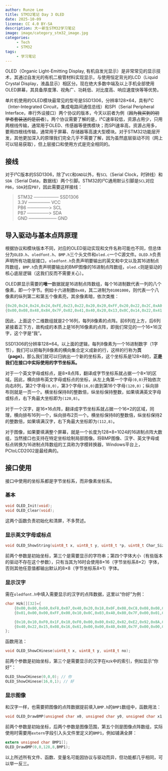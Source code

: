 ```yaml
---
author: Runze Lee
title: STM32笔记 Day 3 OLED
date: 2025-10-09
license: CC 4.0 BY-SA
description: 大一新生STM32学习笔记
image: image/category_stm32_image.jpg
categories: 
     - Tech
     - STM32
tags:
     - 学习笔记
---
```


OLED（Organic Light-Emitting Display, 有机自发光显示）是非常常见的显示技术，其通过自发光的有机二极管材料实现显示，与使用恒定背光的LCD（Liquid Crystal Display，液晶显示）相区分。现在绝大多数中端及以上手机全部使用OLED屏幕，其具备厚度薄、视角广、功耗低、对比度高、响应速度快等等优势。

单片机使用的OLED模块最常见的型号是SSD1306，分辨率128×64，具有I²C（Inter-Integrated Circuit，集成电路间通信总线）和SPI（Serial Peripheral Interface，串行外设接口）两个协议的版本，今天以前者为例（~~因为我买到的初学者套装送的是前者~~）。两个协议需要了解的是，I²C速率较低，资源占用少，只用两根线传输，通常用于OLED、传感器等便携模块；而SPI速率高，资源占用多，要用四根线传输，通常用于屏幕、存储器等高速大型模块。对于STM32功能层开发，其他更加深入的原理我们完全几乎不需要了解，因为虽然底层驱动不同（网上可以轻易获取），但上层接口和使用方式是完全相同的。

## 接线

对于I²C版本的SSD1306，除了`VCC`和`GND`以外，有`SCL`（Serial Clock，时钟线）和`SDA`（Serial Data，数据线）两个引脚。STM32的I²C通用默认引脚是`SCL`对应`PB6`，`SDA`对应`PB7`，因此需要这样接线：

>  STM32 ──────── SSD1306 <br>
  3.3V  ─────── VCC <br>
  PB6  ───────> SCL <br>
  PB7 ───────> SDA <br>
  GND ───────── GND 

## 导入驱动与基本点阵原理

根据协议和模块版本不同，对应的OLED驱动实现和文件名称可能也不同，但总体分为`OLED.h`、`oledfont.h`、`BMP.h`三个头文件和`oled.c`一个C源文件。`OLED.h`负责声明所有功能层接口，`oledfont.h`负责声明要输出的英文和中文以及其16进制点阵数组，`BMP.h`负责声明要输出的BMP图像的16进制点阵数组，`oled.c`则是驱动的核心底层逻辑（这我们反而不需要关心）。

OLED屏显示需要的**唯一**数据就是16进制点阵数组，每个16进制数代表一列的八个像素，即一个字节。例如十六进制数`0x48`，其二进制为`01001000`，则代表一个八像素的纵列第二和第五个像素亮，其余像素暗，依次类推：
```c
{0x20,0x24,0x24,0x24,0xFE,0x23,0x22,0x20,0x20,0xFF,0x20,0x22,0x2C,0xA0,0x20,0x00},
{0x00,0x08,0x48,0x84,0x7F,0x02,0x41,0x40,0x20,0x13,0x0C,0x14,0x22,0x41,0xF8,0x00}
```
因此，上面这个二维数组就是2个16列，每列8像素的点阵。前6列在上方，后6列紧接着正下方，故构成的本质上是16列16像素的点阵，即我们常见的一个16×16汉字，这个字是“我”。

SSD1306的分辨率128×64。以上面的逻辑，每列8像素为一个16进制数字（1字节），我们可以把每列8像素的横向集合定义成新的行，这样的行称为**页（page）**。那么我们就可以归纳出一个新的坐标系，这个坐标系是128×8的，**正是我们在接口中实际使用的字节坐标系。**

对于一个英文字母或标点，是8×8点阵，翻译成字节坐标系就占据一个8×1的区域。因此，横向排布英文字母或标点的坐标，从左上角第一个字母`(0,0)`开始依次向右8列，第2个字母`(8,0)`，第3个字母`(16,0)`直到第16个字母`(120,0)`；纵向排布则就是一页一个。横坐标保持8的整数倍，纵坐标保持整数，如果填满英文字母或标点，右下角最大坐标即为`(120,8)`。

对于一个汉字，是16×16点阵，翻译成字节坐标系就占据一个16×2的区域，同理，横向排布16列一个，纵向排布2页一个。横坐标保持8的整数倍，纵坐标保持2的整数倍，如果填满汉字，右下角最大坐标即为`(112,8)`。

对于图像，如果要填满整个屏幕，就是一个长度为128×8=1024的16进制点阵大数组，当然接口也支持在特定坐标绘制局部图像。将BMP图像、汉字、英文字母或标点转换为16进制点阵数组的工具称为字模转换器，Windows平台上，PCtoLCD2002是最经典的。

## 接口使用

接口中使用的坐标系都是字节坐标系，而非像素坐标系。

### 基本

```c
void OLED_Init(void);
void OLED_Clear(void);
```
这两个函数负责初始化和清屏，不多赘述。

### 显示英文字母或标点

```c
void OLED_ShowString(uint8_t x, uint8_t y, uint8_t *p, uint8_t Char_Size);
```
前两个参数是初始坐标，第三个是需要显示的字符串；第四个字体大小（有些版本的驱动不存在这个参数），只有当其为16时会使用8×16（字节坐标系8×2）字体，否则其他任意值都输出默认的8×8（字节坐标系8×1）字体。

### 显示汉字

需在`oledfont.h`中填入需要显示的汉字的点阵数据，这里以“你好”为例：
```c
char Hzk[][32]={
    {0x00,0x80,0x60,0xF8,0x07,0x40,0x20,0x18,0x0F,0x08,0xC8,0x08,0x08,0x28,0x18,0x00},
    {0x01,0x00,0x00,0xFF,0x00,0x10,0x0C,0x03,0x40,0x80,0x7F,0x00,0x01,0x06,0x18,0x00},/*"你",0*/

    {0x10,0x10,0xF0,0x1F,0x10,0xF0,0x00,0x80,0x82,0x82,0xE2,0x92,0x8A,0x86,0x80,0x00},
    {0x40,0x22,0x15,0x08,0x16,0x61,0x00,0x00,0x40,0x80,0x7F,0x00,0x00,0x00,0x00,0x00},/*"好",1*/
};
```
函数用法：
```c
void OLED_ShowCHinese(uint8_t x, uint8_t y, uint8_t no);
```
前两个参数是初始坐标，第三个是需要显示的汉字在`Hzk`中的索引，例如显示“你好”：
```c
OLED_ShowCHinese(0,0,0); // 你
OLED_ShowCHinese(16,0,1); // 好 
```
### 显示图像

和汉字一样，也需要把图像的点阵数据提前填入`BMP.h`的`BMP1`数组中，函数用法：
```c
void OLED_DrawBMP(unsigned char x0, unsigned char y0, unsigned char x1, unsigned char y1, unsigned char BMP[]);
```
前两个参数是初始坐标，后两个参数是图像范围，第五个则是图像点阵数组，实际使用时需要用`extern`字段引入头文件里定义的`BMP1`，例如铺满全屏：
```c
extern unsigned char BMP1[];
OLED_DrawBMP(0,0,128,8,BMP1);
```

以上所述所有文件、函数、变量名可能因协议与驱动而异，但功能都几乎相同，可以举一反三。